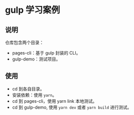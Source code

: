 # gulp 学习案例

## 说明

仓库包含两个目录：

- pages-cli：基于 gulp 封装的 CLI。
- gulp-demo：测试项目。

## 使用

- cd 到各自目录。
- 安装依赖：使用 `yarn`。
- cd 到 pages-cli，使用 yarn link 本地测试。
- cd 到 gulp-demo, 使用 `yarn dev` 或者 `yarn build` 进行测试。

